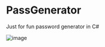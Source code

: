 # PassGenerator

Just for fun password generator in C#  

![image](https://github.com/HyperJAK/PassGenerator/assets/63348015/19177d1e-1423-46a1-a374-40d6603fa3ef)
